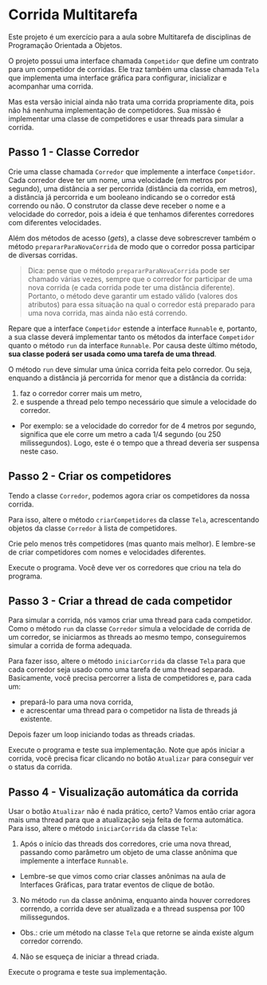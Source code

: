 # Corrida Multitarefa

Este projeto é um exercício para a aula sobre Multitarefa de disciplinas de Programação Orientada a Objetos.

O projeto possui uma interface chamada `Competidor` que define um contrato para um competidor de corridas.
Ele traz também uma classe chamada `Tela` que implementa uma interface gráfica para configurar, inicializar e acompanhar uma corrida.

Mas esta versão inicial ainda não trata uma corrida propriamente dita, pois não há nenhuma implementação de competidores.
Sua missão é implementar uma classe de competidores e usar threads para simular a corrida.

## Passo 1 - Classe Corredor

Crie uma classe chamada `Corredor` que implemente a interface `Competidor`.
Cada corredor deve ter um nome, uma velocidade (em metros por segundo), uma distância a ser percorrida (distância da corrida, em metros), a distância já percorrida e um booleano indicando se o corredor está correndo ou não.
O construtor da classe deve receber o nome e a velocidade do corredor, pois a ideia é que tenhamos diferentes corredores com diferentes velocidades.

Além dos métodos de acesso (_gets_), a classe deve sobrescrever também o método `prepararParaNovaCorrida` de modo que o corredor possa participar de diversas corridas.

> Dica: pense que o método `prepararParaNovaCorrida` pode ser chamado várias vezes, sempre que o corredor for participar de uma nova corrida (e cada corrida pode ter uma distância diferente).
Portanto, o método deve garantir um estado válido (valores dos atributos) para essa situação na qual o corredor está preparado para uma nova corrida, mas ainda não está correndo.

Repare que a interface `Competidor` estende a interface `Runnable` e, portanto, a sua classe deverá implementar tanto os métodos da interface `Competidor` quanto o método `run` da interface `Runnable`.
Por causa deste último método, **sua classe poderá ser usada como uma tarefa de uma thread**.

O método `run` deve simular uma única corrida feita pelo corredor.
Ou seja, enquando a distância já percorrida for menor que a distância da corrida:
1. faz o corredor correr mais um metro,
2. e suspende a thread pelo tempo necessário que simule a velocidade do corredor.
  - Por exemplo: se a velocidade do corredor for de 4 metros por segundo, significa que ele corre um metro a cada 1/4 segundo (ou 250 milissegundos).
  Logo, este é o tempo que a thread deveria ser suspensa neste caso.

## Passo 2 - Criar os competidores

Tendo a classe `Corredor`, podemos agora criar os competidores da nossa corrida.

Para isso, altere o método `criarCompetidores` da classe `Tela`, acrescentando objetos da classe `Corredor` à lista de competidores.

Crie pelo menos três competidores (mas quanto mais melhor).
E lembre-se de criar competidores com nomes e velocidades diferentes.

Execute o programa.
Você deve ver os corredores que criou na tela do programa.

## Passo 3 - Criar a thread de cada competidor

Para simular a corrida, nós vamos criar uma thread para cada competidor.
Como o método `run` da classe `Corredor` simula a velocidade de corrida de um corredor, se iniciarmos as threads ao mesmo tempo, conseguiremos simular a corrida de forma adequada.

Para fazer isso, altere o método `iniciarCorrida` da classe `Tela` para que cada corredor seja usado como uma tarefa de uma thread separada. Basicamente, você precisa percorrer a lista de competidores e, para cada um:
- prepará-lo para uma nova corrida, 
- e acrescentar uma thread para o competidor na lista de threads já existente.

Depois fazer um loop iniciando todas as threads criadas.

Execute o programa e teste sua implementação.
Note que após iniciar a corrida, você precisa ficar clicando no botão `Atualizar` para conseguir ver o status da corrida.

## Passo 4 - Visualização automática da corrida

Usar o botão `Atualizar` não é nada prático, certo?
Vamos então criar agora mais uma thread para que a atualização seja feita de forma automática.
Para isso, altere o método `iniciarCorrida` da classe `Tela`:

1. Após o início das threads dos corredores, crie uma nova thread, passando como parâmetro um objeto de uma classe anônima que implemente a interface `Runnable`.
  - Lembre-se que vimos como criar classes anônimas na aula de Interfaces Gráficas, para tratar eventos de clique de botão.
3. No método `run` da classe anônima, enquanto ainda houver corredores correndo, a corrida deve ser atualizada e a thread suspensa por 100 milissegundos.
  - Obs.: crie um método na classe `Tela` que retorne se ainda existe algum corredor correndo.
4. Não se esqueça de iniciar a thread criada.

Execute o programa e teste sua implementação.
